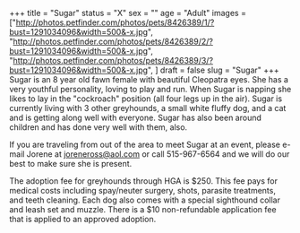 +++
title = "Sugar"
status = "X"
sex = ""
age = "Adult"
images = ["http://photos.petfinder.com/photos/pets/8426389/1/?bust=1291034096&width=500&-x.jpg",
"http://photos.petfinder.com/photos/pets/8426389/2/?bust=1291034096&width=500&-x.jpg",
"http://photos.petfinder.com/photos/pets/8426389/3/?bust=1291034096&width=500&-x.jpg",
]
draft = false
slug = "Sugar"
+++
Sugar is an 8 year old fawn female with beautiful Cleopatra eyes. She has a very youthful personality, loving to play and run. When Sugar is napping she likes to lay in the "cockroach" position (all four legs up in the air). Sugar is currently living with 3 other greyhounds, a small white fluffy dog, and a cat and is getting along well with everyone. Sugar has also been around children and has done very well with them, also. 


  If you are traveling from out of the area to meet Sugar at an event, please e-mail Jorene at joreneross@aol.com or call 515-967-6564 and we will do our best to make sure she is present.

The adoption fee for greyhounds through HGA is $250. This fee pays for medical costs including spay/neuter surgery, shots, parasite treatments, and teeth cleaning. Each dog also comes with a special sighthound collar and leash set and muzzle. There is a $10 non-refundable application fee that is applied to an approved adoption.
